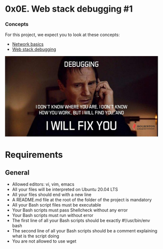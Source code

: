 # 0x0E. Web stack debugging #1
### Concepts
For this project, we expect you to look at these concepts:

- [Network basics](https://intranet.alxswe.com/concepts/33)
- [Web stack debugging](https://intranet.alxswe.com/concepts/68)

![Alt text](image.png)

# Requirements
## General
- Allowed editors: vi, vim, emacs
- All your files will be interpreted on Ubuntu 20.04 LTS
- All your files should end with a new line
- A README.md file at the root of the folder of the project is mandatory
- All your Bash script files must be executable
- Your Bash scripts must pass Shellcheck without any error
- Your Bash scripts must run without error
- The first line of all your Bash scripts should be exactly #!/usr/bin/env bash
- The second line of all your Bash scripts should be a comment explaining what is the script doing
- You are not allowed to use wget